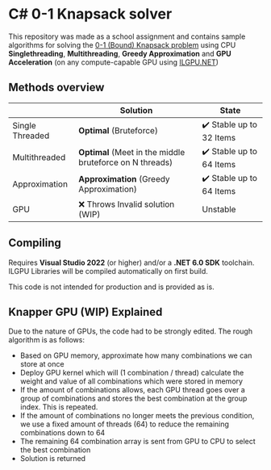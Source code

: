 # C# 0-1 Knapsack solver
This repository was made as a school assignment and contains sample algorithms for solving the [0-1 (Bound) Knapsack problem](https://en.wikipedia.org/wiki/Knapsack_problem) using CPU **Singlethreading**, **Multithreading**, **Greedy Approximation** and **GPU Acceleration** (on any compute-capable GPU using [ILGPU.NET](https://ilgpu.net/))
 

## Methods overview

|                |Solution                          |State|
|----------------|-------------------------------|-----------------------------|
|Single Threaded|**Optimal** (Bruteforce)           | :heavy_check_mark: Stable up to $32$ Items|
|Multithreaded          |**Optimal** (Meet in the middle bruteforce on N threads)            |            :heavy_check_mark: Stable up to $64$ Items|
|Approximation          |**Approximation** (Greedy Approximation)|:heavy_check_mark: Stable up to $64$ Items|
|GPU|❌ Throws Invalid solution (WIP)|Unstable|



## Compiling
Requires **Visual Studio 2022** (or higher) and/or a **.NET 6.0 SDK** toolchain. ILGPU Libraries will be compiled automatically on first build.

This code is not intended for production and is provided as is.

## Knapper GPU (WIP) Explained
Due to the nature of GPUs, the code had to be strongly edited.  The rough algorithm is as follows:

 - Based on GPU memory, approximate how many combinations we can store at once
 - Deploy GPU kernel which will (1 combination / thread) calculate the weight and value of all combinations which were stored in memory 
 - If the amount of combinations allows, each GPU thread goes over a group of combinations and stores the best combination at the group index. This is repeated.
 - If the amount of combinations no longer meets the previous condition, we use a fixed amount of threads (64) to reduce the remaining combinations down to 64
 - The remaining 64 combination array is sent from GPU to CPU to select the best combination
 - Solution is returned   
